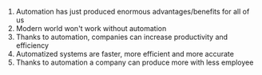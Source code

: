 1) Automation has just produced enormous advantages/benefits for all of us
2) Modern world won't work without automation
3) Thanks to automation, companies can increase productivity and efficiency
4) Automatized systems are faster, more efficient and more accurate
5) Thanks to automation a company can produce more with less employee